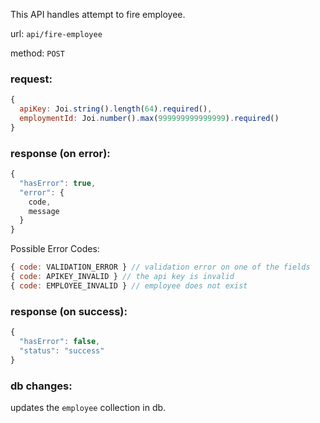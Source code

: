 This API handles attempt to fire employee.

url: `api/fire-employee`

method: `POST`

### request: 
```js
{
  apiKey: Joi.string().length(64).required(),
  employmentId: Joi.number().max(999999999999999).required()
}
```

### response (on error):
```js
{
  "hasError": true,
  "error": {
    code,
    message
  }
}
```

Possible Error Codes:
```js
{ code: VALIDATION_ERROR } // validation error on one of the fields
{ code: APIKEY_INVALID } // the api key is invalid
{ code: EMPLOYEE_INVALID } // employee does not exist
```

### response (on success):
```js
{
  "hasError": false,
  "status": "success"
}
```

### db changes:
updates the `employee` collection in db.